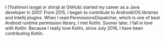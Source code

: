 I (Yoshinori Isogai or shiraji at GitHub) started my career as a Java developer in 2007. From 2015, I began to contribute to Android/iOS libraries and Intellij plugins. When I read PermissionsDispatcher, which is one of best Android runtime permission library, I met Kotlin. Sooner later, I fall in love with Kotlin. Because I really love Kotlin, since July 2016, I have been contributing Kotlin.